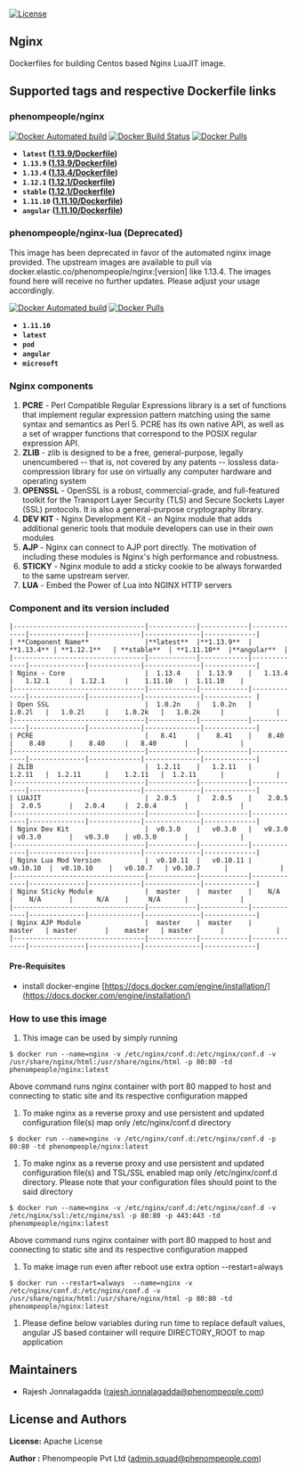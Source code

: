 [![License](https://img.shields.io/badge/License-Apache%202.0-blue.svg)](https://opensource.org/licenses/Apache-2.0)

## Nginx 

Dockerfiles for building Centos based Nginx LuaJIT image.

## Supported tags and respective Dockerfile links

### phenompeople/nginx

[![Docker Automated build](https://img.shields.io/docker/automated/phenompeople/nginx.svg?style=plastic)](https://hub.docker.com/r/phenompeople/nginx/)
[![Docker Build Status](https://img.shields.io/docker/build/phenompeople/nginx.svg?style=plastic)](https://hub.docker.com/r/phenompeople/nginx/)
[![Docker Pulls](https://img.shields.io/docker/pulls/phenompeople/nginx.svg?style=plastic)](https://hub.docker.com/r/phenompeople/nginx/)


* **`latest`		([1.13.9/Dockerfile](https://bitbucket.org/phenompeople/nginx/src/master/1.13.9/Dockerfile))**
* **`1.13.9`		([1.13.9/Dockerfile](https://bitbucket.org/phenompeople/nginx/src/master/1.13.9/Dockerfile))**
* **`1.13.4`		([1.13.4/Dockerfile](https://bitbucket.org/phenompeople/nginx/src/master/1.13.4/Dockerfile))**
* **`1.12.1`		([1.12.1/Dockerfile](https://bitbucket.org/phenompeople/nginx/src/master/1.12.1/Dockerfile))**
* **`stable`		([1.12.1/Dockerfile](https://bitbucket.org/phenompeople/nginx/src/master/1.12.1/Dockerfile))**
* **`1.11.10`	([1.11.10/Dockerfile](https://bitbucket.org/phenompeople/nginx/src/master/1.11.10/Dockerfile))**
* **`angular`	([1.11.10/Dockerfile](https://bitbucket.org/phenompeople/nginx/src/master/1.11.10/Dockerfile))**

### phenompeople/nginx-lua (Deprecated)

This image has been deprecated in favor of the automated nginx image provided. The upstream images are available to pull via docker.elastic.co/phenompeople/nginx:[version] like 1.13.4. The images found here will receive no further updates. Please adjust your usage accordingly.

[![Docker Automated build](https://img.shields.io/docker/automated/phenompeople/nginx-lua.svg?style=plastic)](https://hub.docker.com/r/phenompeople/nginx-lua/)
[![Docker Pulls](https://img.shields.io/docker/pulls/phenompeople/nginx-lua.svg?style=plastic)](https://hub.docker.com/r/phenompeople/nginx-lua/)

* **`1.11.10`**
* **`latest`**
* **`pod`**
* **`angular`**
* **`microsoft`**

### Nginx components

1. **PCRE** 			- Perl Compatible Regular Expressions library is a set of functions that implement regular expression pattern matching using the same syntax and semantics as Perl 5. PCRE has its own native API, as well as a set of wrapper functions that correspond to the POSIX regular expression API.
1. **ZLIB** 			- zlib is designed to be a free, general-purpose, legally unencumbered -- that is, not covered by any patents -- lossless data-compression library for use on virtually any computer hardware and operating system
1. **OPENSSL**		- OpenSSL is a robust, commercial-grade, and full-featured toolkit for the Transport Layer Security (TLS) and Secure Sockets Layer (SSL) protocols. It is also a general-purpose cryptography library.
1. **DEV KIT**		- Nginx Development Kit - an Nginx module that adds additional generic tools that module developers can use in their own modules
1. **AJP**				- Nginx can connect to AJP port directly. The motivation of including these modules is Nginx's high performance and robustness.
1. **STICKY**		- Nginx module to add a sticky cookie to be always forwarded to the same upstream server.
1. **LUA**				- Embed the Power of Lua into NGINX HTTP servers

### Component and its version included

```
|---------------------------------|------------|------------|-------------|--------------|-------------|--------------|-------------|
| **Component Name**              |**latest**  |**1.13.9**  |  **1.13.4** | **1.12.1**   | **stable**  | **1.11.10**  |**angular**  |
|---------------------------------|------------|------------|-------------|--------------|-------------|--------------|-------------|
| Nginx - Core                    |  1.13.4    |  1.13.9    |   1.13.4    |   1.12.1     |  1.12.1     |    1.11.10   |  1.11.10    |
|---------------------------------|------------|------------|-------------|--------------|-------------|--------------|------------ |
| Open SSL                        |  1.0.2n    |   1.0.2n   |    1.0.2l   |   1.0.2l     |    1.0.2k   |   1.0.2k     |             |
|---------------------------------|------------|------------|-------------|--------------|-------------|--------------|-------------|
| PCRE                            |   8.41     |    8.41    |    8.40     |    8.40      |    8.40     |   8.40       |             |
|---------------------------------|------------|------------|-------------|--------------|-------------|--------------|-------------|
| ZLIB                            |  1.2.11    |   1.2.11   |    1.2.11   |  1.2.11      |    1.2.11   |  1.2.11      |             |
|---------------------------------|------------|------------|-------------|--------------|-------------|--------------|-------------|
| LUAJIT                          |  2.0.5     |   2.0.5    |    2.0.5    |  2.0.5       |   2.0.4     |  2.0.4       |             |
|---------------------------------|------------|------------|-------------|--------------|-------------|--------------|-------------|
| Nginx Dev Kit                   |  v0.3.0    |   v0.3.0   |   v0.3.0    | v0.3.0       |   v0.3.0    | v0.3.0       |             |
|---------------------------------|------------|------------|-------------|--------------|-------------|--------------|-------------|
| Nginx Lua Mod Version           |  v0.10.11  |   v0.10.11 |   v0.10.10  |  v0.10.10    |   v0.10.7   | v0.10.7      |             |
|---------------------------------|------------|------------|-------------|--------------|-------------|--------------|-------------|
| Nginx Sticky Module             |  master    |  master    |    N/A      |    N/A       |      N/A    |     N/A      |             |
|---------------------------------|------------|------------|-------------|--------------|-------------|--------------|-------------|
| Nginx AJP Module                |  master    |  master    |    master   | master       |    master   | master       |             |
|---------------------------------|------------|------------|-------------|--------------|-------------|--------------|-------------|
```

#### Pre-Requisites

- install docker-engine [https://docs.docker.com/engine/installation/](https://docs.docker.com/engine/installation/)

### How to use this image 

1.  This image can be used by simply running 

```$ docker run --name=nginx -v /etc/nginx/conf.d:/etc/nginx/conf.d -v /usr/share/nginx/html:/usr/share/nginx/html -p 80:80 -td phenompeople/nginx:latest```

Above command runs nginx container with port 80 mapped to host and connecting to static site and its respective configuration mapped 

1. To make nginx as a reverse proxy and use persistent and updated configuration file(s) map only /etc/nginx/conf.d directory 

```$ docker run --name=nginx -v /etc/nginx/conf.d:/etc/nginx/conf.d -p 80:80 -td phenompeople/nginx:latest```

1. To make nginx as a reverse proxy and use persistent and updated configuration file(s) and TSL/SSL enabled map only /etc/nginx/conf.d directory. Please note that your configuration files should point to the said directory

```$ docker run --name=nginx -v /etc/nginx/conf.d:/etc/nginx/conf.d -v /etc/nginx/ssl:/etc/nginx/ssl -p 80:80 -p 443:443 -td phenompeople/nginx:latest```

Above command runs nginx container with port 80 mapped to host and connecting to static site and its respective configuration mapped 

1. To make image run even after reboot use extra option --restart=always

```$ docker run --restart=always  --name=nginx -v /etc/nginx/conf.d:/etc/nginx/conf.d -v /usr/share/nginx/html:/usr/share/nginx/html -p 80:80 -td phenompeople/nginx:latest```

1. Please define below variables during run time to replace default values, angular JS based container will require DIRECTORY_ROOT to map application 


## Maintainers

* Rajesh Jonnalagadda (<rajesh.jonnalagadda@phenompeople.com>)

## License and Authors

**License:**	Apache License

**Author :** Phenompeople Pvt Ltd (<admin.squad@phenompeople.com>)